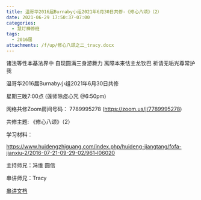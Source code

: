 ```yaml
---
title: 温哥华2016届Burnaby小组2021年6月30日共修-《修心八颂》（2）
date: 2021-06-29 17:50:37-07:00
categories:
  - 慧灯禅修班
tags:
  - 2016届
attachments: /f/up/修心八颂之二_tracy.docx
---
```

诸法等性本基法界中 自现圆满三身游舞力 离障本来怙主龙钦巴 祈请无垢光尊常护我

温哥华2016届Burnaby小组2021年6月30日共修 

星期三晚7:00点 (莲师除疫心咒 @6:50pm)

网络共修Zoom房间号码： 7789995278 (<https://zoom.us/j/7789995278>)

共修主题: 《修心八颂》（2）

学习材料：

<https://www.huidengzhiguang.com/index.php/huideng-jiangtang/fofa-jianxiu-2/2016-07-21-09-29-02/961-l06020>


主持师兄：冯维 圆信

串讲师兄：Tracy

[串讲文档](https://s3.ca-central-1.wasabisys.com/hddata/f.huidengchanxiu.net/hdv/f/up/修心八颂之二_tracy.docx)